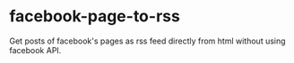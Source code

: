 # facebook-page-to-rss
Get posts of facebook's pages as rss feed directly from html without using facebook API.
